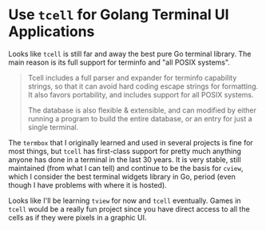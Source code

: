 # Use `tcell` for Golang Terminal UI Applications

Looks like `tcell` is still far and away the best pure Go terminal
library. The main reason is its full support for terminfo and "all POSIX
systems".

> Tcell includes a full parser and expander for terminfo capability
> strings, so that it can avoid hard coding escape strings for
> formatting. It also favors portability, and includes support for all
> POSIX systems.
>
>The database is also flexible & extensible, and can modified by either
>running a program to build the entire database, or an entry for just a
>single terminal.

The `termbox` that I originally learned and used in several
projects is fine for most things, but `tcell` has first-class support
for pretty much anything anyone has done in a terminal in the last 30
years. It is very stable, still maintained (from what I can tell) and
continue to be the basis for `cview`, which I consider the best terminal
widgets library in Go, period (even though I have problems with where it
is hosted).

Looks like I'll be learning `tview` for now and `tcell` eventually.
Games in `tcell` would be a really fun project since you have direct
access to all the cells as if they were pixels in a graphic UI.

